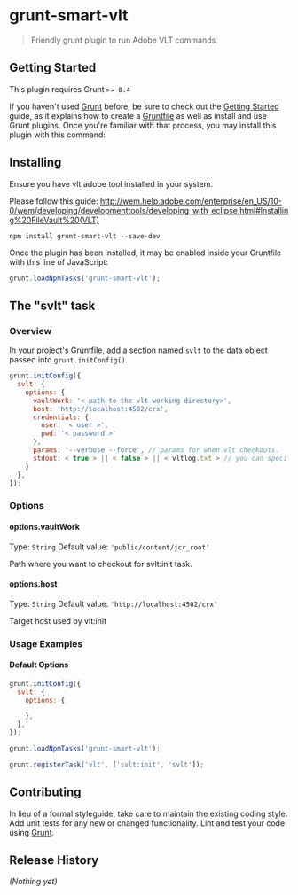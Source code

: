 # grunt-smart-vlt

> Friendly grunt plugin to run Adobe VLT commands.

## Getting Started
This plugin requires Grunt `>= 0.4`

If you haven't used [Grunt](http://gruntjs.com/) before, be sure to check out the [Getting Started](http://gruntjs.com/getting-started) guide, as it explains how to create a [Gruntfile](http://gruntjs.com/sample-gruntfile) as well as install and use Grunt plugins. Once you're familiar with that process, you may install this plugin with this command:

## Installing
Ensure you have vlt adobe tool installed in your system.

Please follow this guide: http://wem.help.adobe.com/enterprise/en_US/10-0/wem/developing/developmenttools/developing_with_eclipse.html#Installing%20FileVault%20(VLT)


```shell
npm install grunt-smart-vlt --save-dev
```

Once the plugin has been installed, it may be enabled inside your Gruntfile with this line of JavaScript:

```js
grunt.loadNpmTasks('grunt-smart-vlt');
```

## The "svlt" task

### Overview
In your project's Gruntfile, add a section named `svlt` to the data object passed into `grunt.initConfig()`.

```js
grunt.initConfig({
  svlt: {
    options: {
      vaultWork: '< path to the vlt working directory>',
      host: 'http://localhost:4502/crx',
      credentials: {
        user: '< user >',
        pwd: '< password >'
      },
      params: '--verbose --force', // params for when vlt checkouts.
      stdout: < true > || < false > || < vltlog.txt > // you can specify true for console output, or a path log.
    }
  },
});
```

### Options

#### options.vaultWork
Type: `String`
Default value: `'public/content/jcr_root'`

Path where you want to checkout for svlt:init task.

#### options.host
Type: `String`
Default value: `'http://localhost:4502/crx'`

Target host used by vlt:init

### Usage Examples

#### Default Options

```js
grunt.initConfig({
  svlt: {
    options: {

    },
  },
});

grunt.loadNpmTasks('grunt-smart-vlt');

grunt.registerTask('vlt', ['svlt:init', 'svlt']);

```

## Contributing
In lieu of a formal styleguide, take care to maintain the existing coding style. Add unit tests for any new or changed functionality. Lint and test your code using [Grunt](http://gruntjs.com/).

## Release History
_(Nothing yet)_
